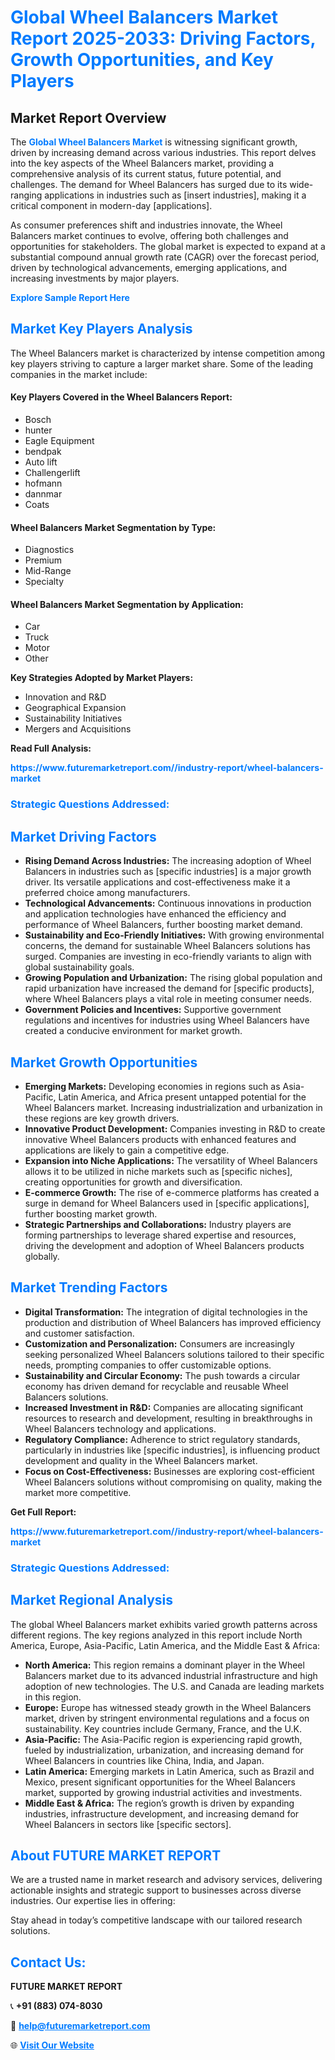 <h1 style="color: #007BFF;">Global Wheel Balancers Market Report 2025-2033: Driving Factors, Growth Opportunities, and Key Players</h1>

<section id="overview">
<h2>Market Report Overview</h2>
<p>The <a href="https://www.futuremarketreport.com//industry-report/wheel-balancers-market" style="color: #007BFF; text-decoration: none;"><strong>Global Wheel Balancers Market</strong></a> is witnessing significant growth, driven by increasing demand across various industries. This report delves into the key aspects of the Wheel Balancers market, providing a comprehensive analysis of its current status, future potential, and challenges. The demand for Wheel Balancers has surged due to its wide-ranging applications in industries such as [insert industries], making it a critical component in modern-day [applications].</p>
<p>As consumer preferences shift and industries innovate, the Wheel Balancers market continues to evolve, offering both challenges and opportunities for stakeholders. The global market is expected to expand at a substantial compound annual growth rate (CAGR) over the forecast period, driven by technological advancements, emerging applications, and increasing investments by major players.</p>
</section>

<section id="overview">
<p><a href="https://www.futuremarketreport.com//request-sample/reportId=49930" style="color: #007BFF; text-decoration: none;"><strong>Explore Sample Report Here</strong></a></p>
</section>

<section id="key-players">
<h2 style="color: #007BFF;">Market Key Players Analysis</h2>
<p>The Wheel Balancers market is characterized by intense competition among key players striving to capture a larger market share. Some of the leading companies in the market include:</p>
<h4>Key Players Covered in the Wheel Balancers Report:</h4>
<ul><li>Bosch</li><li>hunter</li><li>Eagle Equipment</li><li>bendpak</li><li>Auto lift</li><li>Challengerlift</li><li>hofmann</li><li>dannmar</li><li>Coats</li></ul>
<h4>Wheel Balancers Market Segmentation by Type:</h4>
<ul><li>Diagnostics</li><li>Premium</li><li>Mid-Range</li><li>Specialty</li></ul>

<h4>Wheel Balancers Market Segmentation by Application:</h4>
<ul><li>Car</li><li>Truck</li><li>Motor</li><li>Other</li></ul>
<p><strong>Key Strategies Adopted by Market Players:</strong></p>
<ul>
<li>Innovation and R&D</li>
<li>Geographical Expansion</li>
<li>Sustainability Initiatives</li>
<li>Mergers and Acquisitions</li>
</ul>
</section>

<section>
<p><strong>Read Full Analysis: </strong></p><a href="https://www.futuremarketreport.com//industry-report/wheel-balancers-market" style="color: #007BFF; text-decoration: none;"><strong>https://www.futuremarketreport.com//industry-report/wheel-balancers-market</strong></a>
<h3 style="color: #007BFF;">Strategic Questions Addressed:</h3>
</section>

<section id="driving-factors">
<h2 style="color: #007BFF;">Market Driving Factors</h2>
<ul>
<li><strong>Rising Demand Across Industries:</strong> The increasing adoption of Wheel Balancers in industries such as [specific industries] is a major growth driver. Its versatile applications and cost-effectiveness make it a preferred choice among manufacturers.</li>
<li><strong>Technological Advancements:</strong> Continuous innovations in production and application technologies have enhanced the efficiency and performance of Wheel Balancers, further boosting market demand.</li>
<li><strong>Sustainability and Eco-Friendly Initiatives:</strong> With growing environmental concerns, the demand for sustainable Wheel Balancers solutions has surged. Companies are investing in eco-friendly variants to align with global sustainability goals.</li>
<li><strong>Growing Population and Urbanization:</strong> The rising global population and rapid urbanization have increased the demand for [specific products], where Wheel Balancers plays a vital role in meeting consumer needs.</li>
<li><strong>Government Policies and Incentives:</strong> Supportive government regulations and incentives for industries using Wheel Balancers have created a conducive environment for market growth.</li>
</ul>
</section>

<section id="growth-opportunities">
<h2 style="color: #007BFF;">Market Growth Opportunities</h2>
<ul>
<li><strong>Emerging Markets:</strong> Developing economies in regions such as Asia-Pacific, Latin America, and Africa present untapped potential for the Wheel Balancers market. Increasing industrialization and urbanization in these regions are key growth drivers.</li>
<li><strong>Innovative Product Development:</strong> Companies investing in R&D to create innovative Wheel Balancers products with enhanced features and applications are likely to gain a competitive edge.</li>
<li><strong>Expansion into Niche Applications:</strong> The versatility of Wheel Balancers allows it to be utilized in niche markets such as [specific niches], creating opportunities for growth and diversification.</li>
<li><strong>E-commerce Growth:</strong> The rise of e-commerce platforms has created a surge in demand for Wheel Balancers used in [specific applications], further boosting market growth.</li>
<li><strong>Strategic Partnerships and Collaborations:</strong> Industry players are forming partnerships to leverage shared expertise and resources, driving the development and adoption of Wheel Balancers products globally.</li>
</ul>
</section>

<section id="trending-factors">
<h2 style="color: #007BFF;">Market Trending Factors</h2>
<ul>
<li><strong>Digital Transformation:</strong> The integration of digital technologies in the production and distribution of Wheel Balancers has improved efficiency and customer satisfaction.</li>
<li><strong>Customization and Personalization:</strong> Consumers are increasingly seeking personalized Wheel Balancers solutions tailored to their specific needs, prompting companies to offer customizable options.</li>
<li><strong>Sustainability and Circular Economy:</strong> The push towards a circular economy has driven demand for recyclable and reusable Wheel Balancers solutions.</li>
<li><strong>Increased Investment in R&D:</strong> Companies are allocating significant resources to research and development, resulting in breakthroughs in Wheel Balancers technology and applications.</li>
<li><strong>Regulatory Compliance:</strong> Adherence to strict regulatory standards, particularly in industries like [specific industries], is influencing product development and quality in the Wheel Balancers market.</li>
<li><strong>Focus on Cost-Effectiveness:</strong> Businesses are exploring cost-efficient Wheel Balancers solutions without compromising on quality, making the market more competitive.</li>
</ul>
</section>

<section>
<p><strong>Get Full Report: </strong></p><a href="https://www.futuremarketreport.com//industry-report/wheel-balancers-market" style="color: #007BFF; text-decoration: none;"><strong>https://www.futuremarketreport.com//industry-report/wheel-balancers-market</strong></a>
<h3 style="color: #007BFF;">Strategic Questions Addressed:</h3>
</section>


<section id="regional-analysis">
<h2 style="color: #007BFF;">Market Regional Analysis</h2>
<p>The global Wheel Balancers market exhibits varied growth patterns across different regions. The key regions analyzed in this report include North America, Europe, Asia-Pacific, Latin America, and the Middle East & Africa:</p>
<ul>
<li><strong>North America:</strong> This region remains a dominant player in the Wheel Balancers market due to its advanced industrial infrastructure and high adoption of new technologies. The U.S. and Canada are leading markets in this region.</li>
<li><strong>Europe:</strong> Europe has witnessed steady growth in the Wheel Balancers market, driven by stringent environmental regulations and a focus on sustainability. Key countries include Germany, France, and the U.K.</li>
<li><strong>Asia-Pacific:</strong> The Asia-Pacific region is experiencing rapid growth, fueled by industrialization, urbanization, and increasing demand for Wheel Balancers in countries like China, India, and Japan.</li>
<li><strong>Latin America:</strong> Emerging markets in Latin America, such as Brazil and Mexico, present significant opportunities for the Wheel Balancers market, supported by growing industrial activities and investments.</li>
<li><strong>Middle East & Africa:</strong> The region’s growth is driven by expanding industries, infrastructure development, and increasing demand for Wheel Balancers in sectors like [specific sectors].</li>
</ul>
</section>

<footer>
<h2 style="color: #007BFF;">About FUTURE MARKET REPORT</h2>
<p>We are a trusted name in market research and advisory services, delivering actionable insights and strategic support to businesses across diverse industries. Our expertise lies in offering:</p>

<p>Stay ahead in today’s competitive landscape with our tailored research solutions.</p>

<h2 style="color: #007BFF;">Contact Us:</h2>
<p><strong>FUTURE MARKET REPORT</strong></p>
<p>📞 <strong>+91 (883) 074-8030</strong></p>
<p>📧 <strong><a href="mailto:help@futuremarketreport.com" style="color: #007BFF;">help@futuremarketreport.com</a></strong></p>
<p>🌐 <strong><a href="https://www.futuremarketreport.com/" style="color: #007BFF;">Visit Our Website</a></strong></p>
</footer>